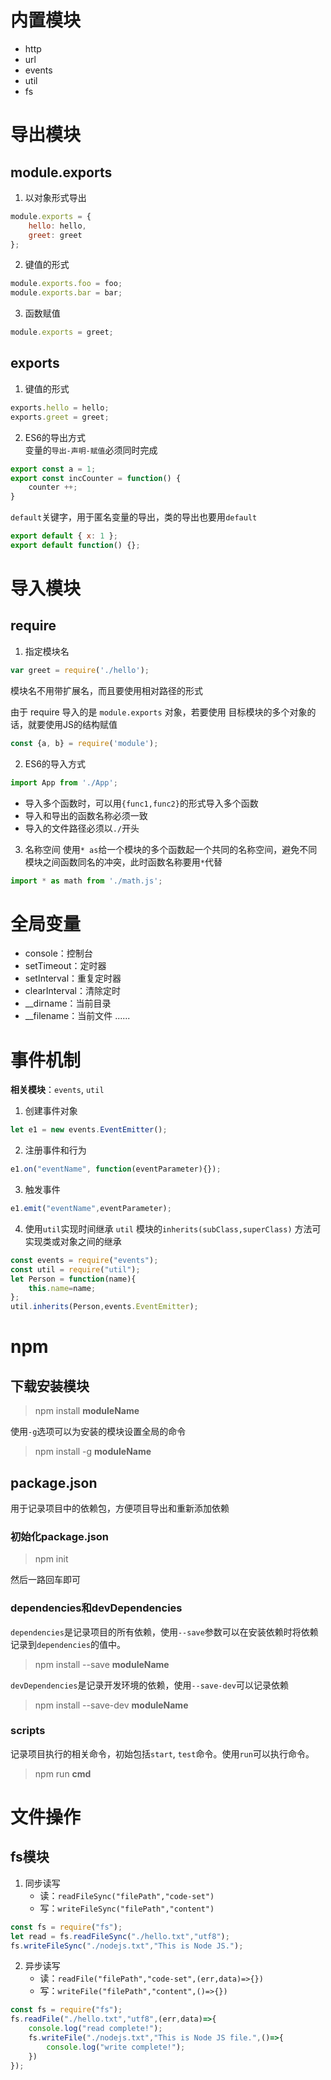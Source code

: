 # 内置模块
* http
* url
* events
* util
* fs

# 导出模块
## module.exports
1. 以对象形式导出  
```javascript
module.exports = {
    hello: hello,
    greet: greet
};
```
2. 键值的形式
```javascript
module.exports.foo = foo;
module.exports.bar = bar;
```
3. 函数赋值
```javascript
module.exports = greet;
```

## exports
1. 键值的形式
```javascript
exports.hello = hello;
exports.greet = greet;
```
2. ES6的导出方式  
变量的`导出-声明-赋值`必须同时完成
```javascript
export const a = 1;
export const incCounter = function() {
    counter ++;
}
```
`default`关键字，用于匿名变量的导出，类的导出也要用`default`
```javascript
export default { x: 1 };
export default function() {};
```


# 导入模块
## require
1. 指定模块名
```javascript
var greet = require('./hello');
```
模块名不用带扩展名，而且要使用相对路径的形式

由于 require 导入的是 `module.exports` 对象，若要使用 目标模块的多个对象的话，就要使用JS的结构赋值

```javascript
const {a, b} = require('module');
```

2. ES6的导入方式
```javascript
import App from './App';
```
* 导入多个函数时，可以用`{func1,func2}`的形式导入多个函数
* 导入和导出的函数名称必须一致
* 导入的文件路径必须以`./`开头

3. 名称空间
使用`* as`给一个模块的多个函数起一个共同的名称空间，避免不同模块之间函数同名的冲突，此时函数名称要用`*`代替
```javascript
import * as math from './math.js';
```


# 全局变量
* console：控制台
* setTimeout：定时器
* setInterval：重复定时器
* clearInterval：清除定时  
* \_\_dirname：当前目录
* \_\_filename：当前文件
......

# 事件机制
**相关模块**：`events`, `util`  
1. 创建事件对象
```javascript
let e1 = new events.EventEmitter();
```

2. 注册事件和行为
```javascript
e1.on("eventName", function(eventParameter){});
```

3. 触发事件
```javascript
e1.emit("eventName",eventParameter);
```
4. 使用`util`实现时间继承
`util` 模块的`inherits(subClass,superClass)` 方法可实现类或对象之间的继承  
```javascript
const events = require("events");
const util = require("util");
let Person = function(name){
    this.name=name;
};
util.inherits(Person,events.EventEmitter);
```

# npm
## 下载安装模块
> npm install **moduleName**

使用`-g`选项可以为安装的模块设置全局的命令
> npm install -g **moduleName**

## package.json
用于记录项目中的依赖包，方便项目导出和重新添加依赖  
### 初始化package.json
> npm init

然后一路回车即可
### dependencies和devDependencies
`dependencies`是记录项目的所有依赖，使用`--save`参数可以在安装依赖时将依赖记录到`dependencies`的值中。
> npm install --save **moduleName**

`devDependencies`是记录开发环境的依赖，使用`--save-dev`可以记录依赖
> npm install --save-dev **moduleName**

### scripts
记录项目执行的相关命令，初始包括`start`, `test`命令。使用`run`可以执行命令。
> npm run **cmd**

# 文件操作
## fs模块
1. 同步读写
    * 读：`readFileSync("filePath","code-set")`
    * 写：`writeFileSync("filePath","content")`

```javascript
const fs = require("fs");
let read = fs.readFileSync("./hello.txt","utf8");
fs.writeFileSync("./nodejs.txt","This is Node JS.");
```

2. 异步读写
    * 读：`readFile("filePath","code-set",(err,data)=>{})`
    * 写：`writeFile("filePath","content",()=>{})`

```javascript
const fs = require("fs");
fs.readFile("./hello.txt","utf8",(err,data)=>{
    console.log("read complete!");
    fs.writeFile("./nodejs.txt","This is Node JS file.",()=>{
        console.log("write complete!");
    })
});
```
